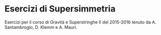 # Esercizi di Supersimmetria
Esercizi per il corso di Gravità e Superstringhe II del 2015-2016 tenuto da A. Santambrogio, D. Klemm e A. Mauri.
